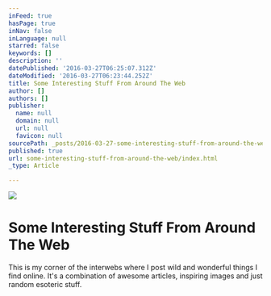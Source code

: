 ```yaml
---
inFeed: true
hasPage: true
inNav: false
inLanguage: null
starred: false
keywords: []
description: ''
datePublished: '2016-03-27T06:25:07.312Z'
dateModified: '2016-03-27T06:23:44.252Z'
title: Some Interesting Stuff From Around The Web
author: []
authors: []
publisher:
  name: null
  domain: null
  url: null
  favicon: null
sourcePath: _posts/2016-03-27-some-interesting-stuff-from-around-the-web.md
published: true
url: some-interesting-stuff-from-around-the-web/index.html
_type: Article

---
```

![](https://the-grid-user-content.s3-us-west-2.amazonaws.com/43f69d48-8446-4f8f-8877-a8fd68aac04a.jpg)

# Some Interesting Stuff From Around The Web

This is my corner of the interwebs where I post wild and wonderful things I find online. It's a combination of awesome articles, inspiring images and just random esoteric stuff.